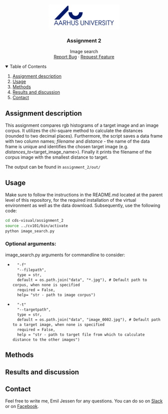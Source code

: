 <!-- PROJECT LOGO -->
<br />
<p align="center">
  <a href="https://github.com/emiltj/cds-visual-exam">
    <img src="../README_images/logo_au.png" alt="Logo" width="225" height="80">
  </a>
  
  <h3 align="center">Assignment 2</h3>

  <p align="center">
    Image search
    <br />
    <a href="https://github.com/emiltj/cds-visual-exam/issues">Report Bug</a>
    ·
    <a href="https://github.com/emiltj/cds-visual-exam/issues">Request Feature</a>
  </p>
</p>

<!-- TABLE OF CONTENTS -->
<details open="open">
  <summary>Table of Contents</summary>
  <ol>
    <li><a href="#assignment-description">Assignment description</a></li>
    <li><a href="#usage">Usage</a></li>
    <li><a href="#methods">Methods</a></li>
    <li><a href="#results-and-discussion">Results and discussion</a></li>
    <li><a href="#contact">Contact</a></li>
  </ol>
</details>

<!-- ASSIGNMENT DESCRIPTION -->
## Assignment description

This assignment compares rgb histograms of a target image and an image corpus. It utilizes the chi-square method to calculate the distances (rounded to two decimal places). Furthermore, the script saves a data frame with two column names; _filename_ and _distance_ - the name of the data frame is unique and identifies the chosen target image (e.g. _distances_to_<target_image_name>). Finally it prints the filename of the corpus image with the smallest distance to target.

The output can be found in ```assignment_2/out/```

<!-- USAGE -->
## Usage

Make sure to follow the instructions in the README.md located at the parent level of this repository, for the required installation of the virtual environment as well as the data download.
Subsequently, use the following code:

```bash
cd cds-visual/assignment_2
source ../cv101/bin/activate
python image_search.py
```

### Optional arguments:

image_search.py arguments for commandline to consider:
-       "-f"
        "--filepath", 
        type = str,
        default = os.path.join("data", "*.jpg"), # Default path to corpus, when none is specified
        required = False,
        help= "str - path to image corpus")
-       "-t"
        "--targetpath",
        type = str, 
        default = os.path.join("data", "image_0002.jpg"), # Default path to a target image, when none is specified
        required = False,
        help = "str - path to target file from which to calculate distance to the other images")

<!-- METHODS -->
## Methods


<!-- RESULTS AND DISCUSSION -->
## Results and discussion


<!-- CONTACT -->
## Contact

Feel free to write me, Emil Jessen for any questions.
You can do so on [Slack](https://app.slack.com/client/T01908QBS9X/D01A1LFRDE0) or on [Facebook](https://www.facebook.com/emil.t.jessen/).
